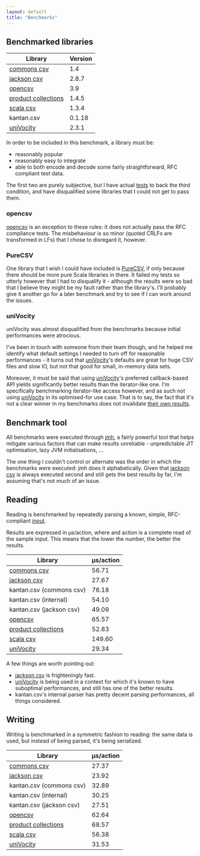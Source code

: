 ```yaml
---
layout: default
title: "Benchmarks"
---
```


## Benchmarked libraries

| Library               | Version  |
|-----------------------|----------|
| [commons csv]         |     1.4  |
| [jackson csv]         |   2.8.7  |
| [opencsv]             |     3.9  |
| [product collections] |   1.4.5  |
| [scala csv]           |   1.3.4  |
| kantan.csv            |  0.1.18  |
| [uniVocity]           |   2.3.1  |

In order to be included in this benchmark, a library must be:

* reasonably popular
* reasonably easy to integrate
* able to both encode and decode some fairly straightforward, RFC compliant test data.

The first two are purely subjective, but I have actual
[tests](https://github.com/nrinaudo/kantan.csv/tree/master/benchmark/src/test/scala/kantan/csv/benchmark) to back the third
condition, and have disqualified some libraries that I could not get to pass them.

### opencsv
[opencsv] is an exception to these rules: it does not actually pass the RFC compliance tests. The misbehaviour is so
minor (quoted CRLFs are transformed in LFs) that I chose to disregard it, however.

### PureCSV
One library that I wish I could have included is [PureCSV](https://github.com/melrief/PureCSV), if only because
there should be more pure Scala libraries in there. It failed my tests so utterly however that I had to disqualify it -
although the results were so bad that I believe they might be my fault rather than the library's. I'll probably give it
another go for a later benchmark and try to see if I can work around the issues.

### uniVocity
uniVocity was almost disqualified from the benchmarks because initial performances were atrocious.

I've been in touch with someone from their team though, and he helped me identify what default settings I needed
to turn off for reasonable performances - it turns out that [uniVocity]'s defaults are great for huge CSV files and slow
IO, but not that good for small, in-memory data sets.

Moreover, it must be said that using [uniVocity]'s preferred callback-based API yields significantly better results than
the iterator-like one. I'm specifically benchmarking iterator-like access however, and as such not using [uniVocity]
in its optimised-for use case. That is to say, the fact that it's not a clear winner in my benchmarks does not
invalidate [their own results](https://github.com/uniVocity/csv-parsers-comparison).

## Benchmark tool
All benchmarks were executed through [jmh](http://openjdk.java.net/projects/code-tools/jmh/), a fairly powerful tool
that helps mitigate various factors that can make results unreliable - unpredictable JIT optimisation, lazy JVM
initialisations, ...

The one thing I couldn't control or alternate was the order in which the benchmarks were executed: jmh does it
alphabetically. Given that [jackson csv] is always executed second and still gets the best results by far, I'm assuming
that's not much of an issue.

## Reading
Reading is benchmarked by repeatedly parsing a known, simple, RFC-compliant
[input](https://github.com/nrinaudo/kantan.csv/blob/master/benchmark/src/main/scala/kantan/csv/benchmark/package.scala).

Results are expressed in μs/action, where and action is a complete read of the sample input. This means that the lower
the number, the better the results.

| Library                  | μs/action |
|--------------------------|-----------|
| [commons csv]            |     56.71 |
| [jackson csv]            |     27.67 |
| kantan.csv (commons csv) |     76.18 |
| kantan.csv (internal)    |     54.10 |
| kantan.csv (jackson csv) |     49.09 |
| [opencsv]                |     65.57 |
| [product collections]    |     52.83 |
| [scala csv]              |    149.60 |
| [uniVocity]              |     29.34 |

A few things are worth pointing out:

* [jackson csv] is frighteningly fast.
* [uniVocity] is being used in a context for which it's known to have suboptimal performances, and still has one of the
  better results.
* kantan.csv's internal parser has pretty decent parsing performances, all things considered.


## Writing
Writing is benchmarked in a symmetric fashion to reading: the same data is used, but instead of being parsed, it's being
serialized.

| Library                  | μs/action |
|--------------------------|-----------|
| [commons csv]            |     27.37 |
| [jackson csv]            |     23.92 |
| kantan.csv (commons csv) |     32.89 |
| kantan.csv (internal)    |     30.25 |
| kantan.csv (jackson csv) |     27.51 |
| [opencsv]                |     62.64 |
| [product collections]    |     68.57 |
| [scala csv]              |     56.38 |
| [uniVocity]              |     31.53 |

[commons csv]:https://commons.apache.org/proper/commons-csv/
[jackson csv]:https://github.com/FasterXML/jackson-dataformat-csv
[opencsv]:http://opencsv.sourceforge.net
[scala csv]:https://github.com/tototoshi/scala-csv
[uniVocity]:https://github.com/uniVocity/uniVocity-parsers
[product collections]:https://github.com/marklister/product-collections
